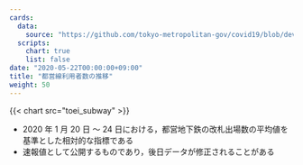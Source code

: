 ```yaml
---
cards:
  data:
    source: "https://github.com/tokyo-metropolitan-gov/covid19/blob/development/data/metro.json"
  scripts:
    chart: true
    list: false
date: "2020-05-22T00:00:00+09:00"
title: "都営線利用者数の推移"
weight: 50
---
```


{{< chart src="toei_subway" >}}

- 2020 年 1 月 20 日 ～ 24 日における，都営地下鉄の改札出場数の平均値を基準とした相対的な指標である
- 速報値として公開するものであり，後日データが修正されることがある
